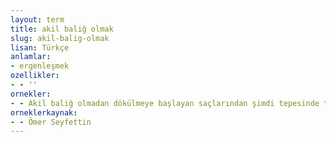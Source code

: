 ```yaml
---
layout: term
title: akil baliğ olmak
slug: akil-balig-olmak
lisan: Türkçe
anlamlar:
- ergenleşmek
ozellikler:
- - ''
ornekler:
- - Akil baliğ olmadan dökülmeye başlayan saçlarından şimdi tepesinde tek bir kıl bile yoktu.
orneklerkaynak:
- - Ömer Seyfettin
---
```

